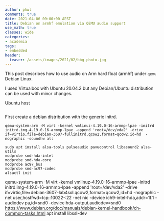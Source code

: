 ```yaml
---
author: phwl
comments: true
date: 2021-04-06 09:00:00 AEST
title: Debian on armhf emulation via QEMU audio support
use_math: true
classes: wide
categories:
- academia
tags:
- embedded
header:
  teaser: /assets/images/2021/02/bbg-photo.jpg
---
```

This post describes how to use audio on Arm hard float (armhf) under
```qemu``` Debian Linux. 

I used Virtualbox with Ubuntu 20.04.2 but any Debian/Ubuntu distribution can be used with minor changes. 

Ubuntu host
```
```

First create a debian distribution with the generic initrd.
```
qemu-system-arm -M virt -kernel vmlinuz-4.19.0-16-armmp-lpae -initrd initrd.img-4.19.0-16-armmp-lpae -append 'root=/dev/vda2' -drive if=virtio,file=debian-3607-fullinitrd.qcow2,format=qcow2,id=hd  -nographic -soundhw all

sudo apt install alsa-tools pulseaudio pavucontrol libasound2 alsa-utils
modprobe snd-hda-intel
modprobe snd-hda-core
modprobe ac97_bus 
modprobe snd-ac97-codec
alsactl init
```

qemu-system-arm -M virt -kernel vmlinuz-4.19.0-16-armmp-lpae -initrd initrd.img-4.19.0-16-armmp-lpae -append 'root=/dev/vda2' -drive if=virtio,file=debian-3607-lab4sol.qcow2,format=qcow2,id=hd -nographic -net user,hostfwd=tcp::10022-:22 -net nic  -device ich9-intel-hda,addr=1f.1 -audiodev pa,id=snd0 -device hda-output,audiodev=snd0
https://www.debian.org/doc/manuals/debian-kernel-handbook/ch-common-tasks.html
apt install libssl-dev 
